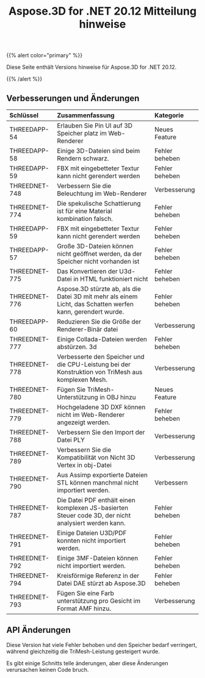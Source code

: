 ﻿---
title: Aspose.3D for .NET 20.12 Mitteilung hinweise
type: docs
weight: 5
url: /de/net/aspose-3d-for-net-20-12-release-notes/
---
{{% alert color="primary" %}}

Diese Seite enthält Versions hinweise für Aspose.3D for .NET 20.12.

{{% /alert %}}
## **Verbesserungen und Änderungen**

|**Schlüssel**|**Zusammenfassung**|**Kategorie**|
|:- |:- |:- |
|THREEDAPP-54 |Erlauben Sie Pin UI auf 3D Speicher platz im Web-Renderer|Neues Feature|
|THREEDAPP-58 |Einige 3D-Dateien sind beim Rendern schwarz.|Fehler beheben|
|THREEDAPP-59 |FBX mit eingebetteter Textur kann nicht gerendert werden|Fehler beheben|
|THREEDNET-748 |Verbessern Sie die Beleuchtung im Web-Renderer|Verbesserung|
|THREEDNET-774 |Die spekulische Schattierung ist für eine Material kombination falsch.|Fehler beheben|
|THREEDAPP-59 |FBX mit eingebetteter Textur kann nicht gerendert werden|Fehler beheben|
|THREEDAPP-57 |Große 3D-Dateien können nicht geöffnet werden, da der Speicher nicht vorhanden ist|Fehler beheben|
|THREEDNET-775 |Das Konvertieren der U3d-Datei in HTML funktioniert nicht|Fehler beheben|
|THREEDNET-776 |Aspose.3D stürzte ab, als die Datei 3D mit mehr als einem Licht, das Schatten werfen kann, gerendert wurde.|Fehler beheben|
|THREEDAPP-60 |Reduzieren Sie die Größe der Renderer-Binär datei|Verbesserung|
|THREEDNET-777 |Einige Collada-Dateien werden abstürzen. 3d|Fehler beheben|
|THREEDNET-778 |Verbesserte den Speicher und die CPU-Leistung bei der Konstruktion von TriMesh aus komplexen Mesh.|Verbesserung|
|THREEDNET-780 |Fügen Sie TriMesh-Unterstützung in OBJ hinzu|Neues Feature|
|THREEDNET-779 |Hochgeladene 3D DXF können nicht im Web-Renderer angezeigt werden.|Fehler beheben|
|THREEDNET-788 |Verbessern Sie den Import der Datei PLY|Verbesserung|
|THREEDNET-789 |Verbessern Sie die Kompatibilität von Nicht 3D Vertex in obj-Datei|Verbesserung|
|THREEDNET-790 |Aus Assimp exportierte Dateien STL können manchmal nicht importiert werden.|Verbessern|
|THREEDNET-787 |Die Datei PDF enthält einen komplexen JS-basierten Steuer code 3D, der nicht analysiert werden kann.|Fehler beheben|
|THREEDNET-791 |Einige Dateien U3D/PDF konnten nicht importiert werden.|Fehler beheben|
|THREEDNET-792 |Einige 3MF-Dateien können nicht importiert werden.|Fehler beheben|
|THREEDNET-794 |Kreisförmige Referenz in der Datei DAE stürzt ab Aspose.3D|Fehler beheben|
|THREEDNET-793 |Fügen Sie eine Farb unterstützung pro Gesicht im Format AMF hinzu.|Verbesserung|



## API Änderungen ##

Diese Version hat viele Fehler behoben und den Speicher bedarf verringert, während gleichzeitig die TriMesh-Leistung gesteigert wurde.

Es gibt einige Schnitts telle änderungen, aber diese Änderungen verursachen keinen Code bruch.